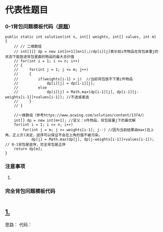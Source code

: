 # 代表性题目

### 0-1背包问题模板代码（[原题](https://www.marscode.cn/practice/vk3kkpde4ndp9k?problem_id=7424436653369884716)）
```
public static int solution(int n, int[] weights, int[] values, int m) {
    // // 二维数组
    // int[][] dp = new int[n+1][m+1];//dp[i][j]表示前i件物品在背包承重j的状态下能放进背包里面的物品的最大总价值
    // for(int i = 1; i <= n; i++)
    // {
    //     for(int j = 1; j <= m; j++)
    //     {
    //         if(weights[i-1] > j)  //当前背包放不下第i件物品
    //             dp[i][j] = dp[i-1][j];
    //         else
    //             dp[i][j] = Math.max(dp[i-1][j], dp[i-1][j-weights[i-1]]+values[i-1]); //不选或者选
    //     }
    // }

    //一维数组（参考https://www.acwing.com/solution/content/1374/）
    int[] dp = new int[m+1]; //定义：n件物品，背包容量j下的最优解
    for(int i = 1; i <= n; i++)
        for(int j = m; j >= weights[i-1]; j--) //因为当前结果由max(左上角，正上方)决定，逆序可以保证不会左上角的值不被污染。
            dp[j] = Math.max(dp[j], dp[j-weights[i-1]]+values[i-1]); // 0-1背包是逆序，完全背包是正序
    return dp[m];
}
```


### 注意事项
1. 

### 完全背包问题模板代码
```

```

## [1.]()
思路： 
代码：
```
```
